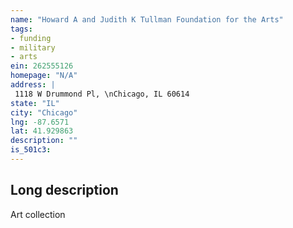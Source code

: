 ```yaml
---
name: "Howard A and Judith K Tullman Foundation for the Arts"
tags:
- funding
- military
- arts
ein: 262555126
homepage: "N/A"
address: |
 1118 W Drummond Pl, \nChicago, IL 60614
state: "IL"
city: "Chicago"
lng: -87.6571
lat: 41.929863
description: ""
is_501c3: 
---
```


## Long description

Art collection
